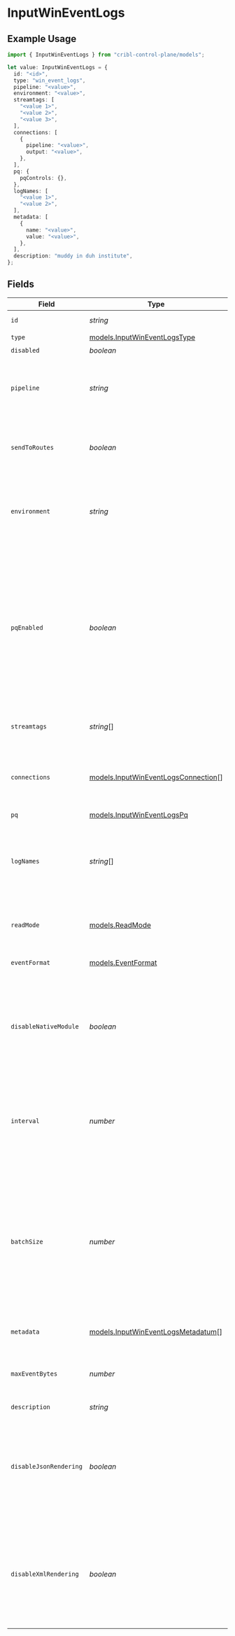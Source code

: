 # InputWinEventLogs

## Example Usage

```typescript
import { InputWinEventLogs } from "cribl-control-plane/models";

let value: InputWinEventLogs = {
  id: "<id>",
  type: "win_event_logs",
  pipeline: "<value>",
  environment: "<value>",
  streamtags: [
    "<value 1>",
    "<value 2>",
    "<value 3>",
  ],
  connections: [
    {
      pipeline: "<value>",
      output: "<value>",
    },
  ],
  pq: {
    pqControls: {},
  },
  logNames: [
    "<value 1>",
    "<value 2>",
  ],
  metadata: [
    {
      name: "<value>",
      value: "<value>",
    },
  ],
  description: "muddy in duh institute",
};
```

## Fields

| Field                                                                                                                                                                                                                                        | Type                                                                                                                                                                                                                                         | Required                                                                                                                                                                                                                                     | Description                                                                                                                                                                                                                                  |
| -------------------------------------------------------------------------------------------------------------------------------------------------------------------------------------------------------------------------------------------- | -------------------------------------------------------------------------------------------------------------------------------------------------------------------------------------------------------------------------------------------- | -------------------------------------------------------------------------------------------------------------------------------------------------------------------------------------------------------------------------------------------- | -------------------------------------------------------------------------------------------------------------------------------------------------------------------------------------------------------------------------------------------- |
| `id`                                                                                                                                                                                                                                         | *string*                                                                                                                                                                                                                                     | :heavy_minus_sign:                                                                                                                                                                                                                           | Unique ID for this input                                                                                                                                                                                                                     |
| `type`                                                                                                                                                                                                                                       | [models.InputWinEventLogsType](../models/inputwineventlogstype.md)                                                                                                                                                                           | :heavy_check_mark:                                                                                                                                                                                                                           | N/A                                                                                                                                                                                                                                          |
| `disabled`                                                                                                                                                                                                                                   | *boolean*                                                                                                                                                                                                                                    | :heavy_minus_sign:                                                                                                                                                                                                                           | N/A                                                                                                                                                                                                                                          |
| `pipeline`                                                                                                                                                                                                                                   | *string*                                                                                                                                                                                                                                     | :heavy_minus_sign:                                                                                                                                                                                                                           | Pipeline to process data from this Source before sending it through the Routes                                                                                                                                                               |
| `sendToRoutes`                                                                                                                                                                                                                               | *boolean*                                                                                                                                                                                                                                    | :heavy_minus_sign:                                                                                                                                                                                                                           | Select whether to send data to Routes, or directly to Destinations.                                                                                                                                                                          |
| `environment`                                                                                                                                                                                                                                | *string*                                                                                                                                                                                                                                     | :heavy_minus_sign:                                                                                                                                                                                                                           | Optionally, enable this config only on a specified Git branch. If empty, will be enabled everywhere.                                                                                                                                         |
| `pqEnabled`                                                                                                                                                                                                                                  | *boolean*                                                                                                                                                                                                                                    | :heavy_minus_sign:                                                                                                                                                                                                                           | Use a disk queue to minimize data loss when connected services block. See [Cribl Docs](https://docs.cribl.io/stream/persistent-queues) for PQ defaults (Cribl-managed Cloud Workers) and configuration options (on-prem and hybrid Workers). |
| `streamtags`                                                                                                                                                                                                                                 | *string*[]                                                                                                                                                                                                                                   | :heavy_minus_sign:                                                                                                                                                                                                                           | Tags for filtering and grouping in @{product}                                                                                                                                                                                                |
| `connections`                                                                                                                                                                                                                                | [models.InputWinEventLogsConnection](../models/inputwineventlogsconnection.md)[]                                                                                                                                                             | :heavy_minus_sign:                                                                                                                                                                                                                           | Direct connections to Destinations, and optionally via a Pipeline or a Pack                                                                                                                                                                  |
| `pq`                                                                                                                                                                                                                                         | [models.InputWinEventLogsPq](../models/inputwineventlogspq.md)                                                                                                                                                                               | :heavy_minus_sign:                                                                                                                                                                                                                           | N/A                                                                                                                                                                                                                                          |
| `logNames`                                                                                                                                                                                                                                   | *string*[]                                                                                                                                                                                                                                   | :heavy_check_mark:                                                                                                                                                                                                                           | Enter the event logs to collect. Run "Get-WinEvent -ListLog *" in PowerShell to see the available logs.                                                                                                                                      |
| `readMode`                                                                                                                                                                                                                                   | [models.ReadMode](../models/readmode.md)                                                                                                                                                                                                     | :heavy_minus_sign:                                                                                                                                                                                                                           | Read all stored and future event logs, or only future events                                                                                                                                                                                 |
| `eventFormat`                                                                                                                                                                                                                                | [models.EventFormat](../models/eventformat.md)                                                                                                                                                                                               | :heavy_minus_sign:                                                                                                                                                                                                                           | Format of individual events                                                                                                                                                                                                                  |
| `disableNativeModule`                                                                                                                                                                                                                        | *boolean*                                                                                                                                                                                                                                    | :heavy_minus_sign:                                                                                                                                                                                                                           | Enable to use built-in tools (PowerShell for JSON, wevtutil for XML) to collect event logs instead of native API (default) [Learn more](https://docs.cribl.io/edge/sources-windows-event-logs/#advanced-settings)                            |
| `interval`                                                                                                                                                                                                                                   | *number*                                                                                                                                                                                                                                     | :heavy_minus_sign:                                                                                                                                                                                                                           | Time, in seconds, between checking for new entries (Applicable for pre-4.8.0 nodes that use Windows Tools)                                                                                                                                   |
| `batchSize`                                                                                                                                                                                                                                  | *number*                                                                                                                                                                                                                                     | :heavy_minus_sign:                                                                                                                                                                                                                           | The maximum number of events to read in one polling interval. A batch size higher than 500 can cause delays when pulling from multiple event logs. (Applicable for pre-4.8.0 nodes that use Windows Tools)                                   |
| `metadata`                                                                                                                                                                                                                                   | [models.InputWinEventLogsMetadatum](../models/inputwineventlogsmetadatum.md)[]                                                                                                                                                               | :heavy_minus_sign:                                                                                                                                                                                                                           | Fields to add to events from this input                                                                                                                                                                                                      |
| `maxEventBytes`                                                                                                                                                                                                                              | *number*                                                                                                                                                                                                                                     | :heavy_minus_sign:                                                                                                                                                                                                                           | The maximum number of bytes in an event before it is flushed to the pipelines                                                                                                                                                                |
| `description`                                                                                                                                                                                                                                | *string*                                                                                                                                                                                                                                     | :heavy_minus_sign:                                                                                                                                                                                                                           | N/A                                                                                                                                                                                                                                          |
| `disableJsonRendering`                                                                                                                                                                                                                       | *boolean*                                                                                                                                                                                                                                    | :heavy_minus_sign:                                                                                                                                                                                                                           | Enable/disable the rendering of localized event message strings (Applicable for 4.8.0 nodes and newer that use the Native API)                                                                                                               |
| `disableXmlRendering`                                                                                                                                                                                                                        | *boolean*                                                                                                                                                                                                                                    | :heavy_minus_sign:                                                                                                                                                                                                                           | Enable/disable the rendering of localized event message strings (Applicable for 4.8.0 nodes and newer that use the Native API)                                                                                                               |
